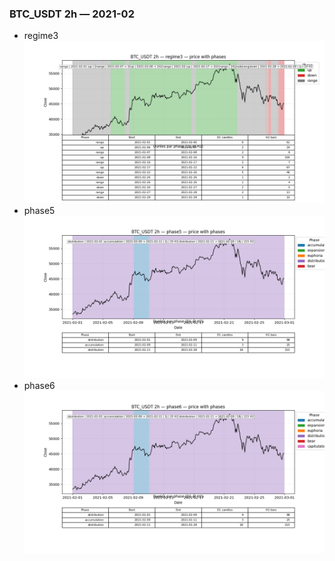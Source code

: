 ### BTC_USDT 2h — 2021-02

- regime3
![BTC_USDT_2h_regime3_2021-02_phase_price.png](outputs/fourier/phase_monthly/BTC_USDT/2h/2021/2021-02/BTC_USDT_2h_regime3_2021-02_phase_price.png)
- phase5
![BTC_USDT_2h_phase5_2021-02_phase_price.png](outputs/fourier/phase_monthly/BTC_USDT/2h/2021/2021-02/BTC_USDT_2h_phase5_2021-02_phase_price.png)
- phase6
![BTC_USDT_2h_phase6_2021-02_phase_price.png](outputs/fourier/phase_monthly/BTC_USDT/2h/2021/2021-02/BTC_USDT_2h_phase6_2021-02_phase_price.png)